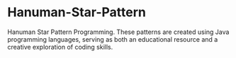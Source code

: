# Hanuman-Star-Pattern
Hanuman Star Pattern Programming. These patterns are created using Java programming languages, serving as both an educational resource and a creative exploration of coding skills.
